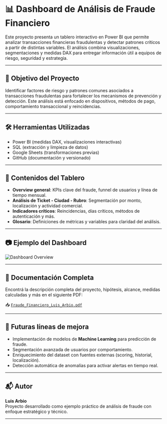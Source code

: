 # 📊 Dashboard de Análisis de Fraude Financiero

Este proyecto presenta un tablero interactivo en Power BI que permite analizar transacciones financieras fraudulentas y detectar patrones críticos a partir de distintas variables. El análisis combina visualizaciones, segmentaciones y medidas DAX para entregar información útil a equipos de riesgo, seguridad y estrategia.

---

## 🧠 Objetivo del Proyecto

Identificar factores de riesgo y patrones comunes asociados a transacciones fraudulentas para fortalecer los mecanismos de prevención y detección. Este análisis está enfocado en dispositivos, métodos de pago, comportamiento transaccional y reincidencias.

---

## 🛠️ Herramientas Utilizadas

- Power BI (medidas DAX, visualizaciones interactivas)
- SQL (extracción y limpieza de datos)
- Google Sheets (transformaciones previas)
- GitHub (documentación y versionado)

---

## 📌 Contenidos del Tablero

- **Overview general**: KPIs clave del fraude, funnel de usuarios y línea de tiempo mensual.
- **Análisis de Ticket - Ciudad - Rubro**: Segmentación por monto, localización y actividad comercial.
- **Indicadores críticos**: Reincidencias, días críticos, métodos de autenticación y más.
- **Glosario**: Definiciones de métricas y variables para claridad del análisis.

---

## 📷 Ejemplo del Dashboard

![Dashboard Overview](images/dashboard_overview.png)

---

## 📄 Documentación Completa

Encontrá la descripción completa del proyecto, hipótesis, alcance, medidas calculadas y más en el siguiente PDF:

📥 [`Fraude_Financiero_Luis_Arbio.pdf`](docs/Fraude_Financiero_Luis_Arbio.pdf)

---

## 🔮 Futuras líneas de mejora

- Implementación de modelos de **Machine Learning** para predicción de fraude.
- Segmentación avanzada de usuarios por comportamiento.
- Enriquecimiento del dataset con fuentes externas (scoring, historial, localización).
- Detección automática de anomalías para activar alertas en tiempo real.

---

## 📬 Autor

**Luis Arbio**  
Proyecto desarrollado como ejemplo práctico de análisis de fraude con enfoque estratégico y técnico.

---
